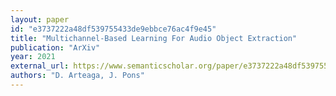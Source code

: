 ```yaml
---
layout: paper
id: "e3737222a48df539755433de9ebbce76ac4f9e45"
title: "Multichannel-Based Learning For Audio Object Extraction"
publication: "ArXiv"
year: 2021
external_url: https://www.semanticscholar.org/paper/e3737222a48df539755433de9ebbce76ac4f9e45
authors: "D. Arteaga, J. Pons"
---
```

